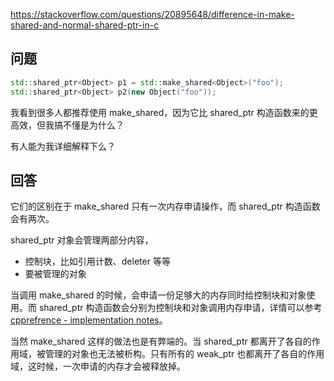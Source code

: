 <https://stackoverflow.com/questions/20895648/difference-in-make-shared-and-normal-shared-ptr-in-c>

## 问题

```c++
std::shared_ptr<Object> p1 = std::make_shared<Object>("foo");
std::shared_ptr<Object> p2(new Object("foo"));
```

我看到很多人都推荐使用 make_shared，因为它比 shared_ptr 构造函数来的更高效，但我搞不懂是为什么？

有人能为我详细解释下么？

## 回答

它们的区别在于 make_shared 只有一次内存申请操作，而 shared_ptr 构造函数会有两次。

shared_ptr 对象会管理两部分内容，

- 控制块，比如引用计数、deleter 等等
- 要被管理的对象

当调用 make_shared 的时候，会申请一份足够大的内存同时给控制块和对象使用。而 shared_ptr 构造函数会分别为控制块和对象调用内存申请，详情可以参考 [cpprefrence - implementation notes](http://en.cppreference.com/w/cpp/memory/shared_ptr)。

当然 make_shared 这样的做法也是有弊端的。当 shared_ptr 都离开了各自的作用域，被管理的对象也无法被析构。只有所有的 weak_ptr 也都离开了各自的作用域，这时候，一次申请的内存才会被释放掉。
